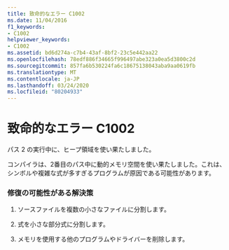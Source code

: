 ```yaml
---
title: 致命的なエラー C1002
ms.date: 11/04/2016
f1_keywords:
- C1002
helpviewer_keywords:
- C1002
ms.assetid: bd6d274a-c7b4-43af-8bf2-23c5e442aa22
ms.openlocfilehash: 78edf886f34665f996497abe323a0ea5d3800c2d
ms.sourcegitcommit: 857fa6b530224fa6c18675138043aba9aa0619fb
ms.translationtype: MT
ms.contentlocale: ja-JP
ms.lasthandoff: 03/24/2020
ms.locfileid: "80204933"
---
```

# <a name="fatal-error-c1002"></a>致命的なエラー C1002

パス 2 の実行中に、ヒープ領域を使い果たしました。

コンパイラは、2番目のパス中に動的メモリ空間を使い果たしました。これは、シンボルや複雑な式が多すぎるプログラムが原因である可能性があります。

### <a name="to-fix-by-using-the-following-possible-solutions"></a>修復の可能性がある解決策

1. ソースファイルを複数の小さなファイルに分割します。

1. 式を小さな部分式に分割します。

1. メモリを使用する他のプログラムやドライバーを削除します。
